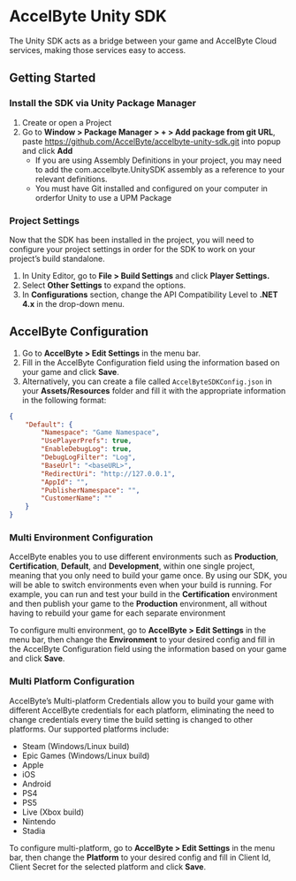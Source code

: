 # AccelByte Unity SDK
The Unity SDK acts as a bridge between your game and AccelByte Cloud services, making those services easy to access.

## Getting Started

### Install the SDK via Unity Package Manager
 1. Create or open a Project
 2. Go to **Window > Package Manager > + > Add package from git URL**, paste https://github.com/AccelByte/accelbyte-unity-sdk.git into popup and click **Add**
    - If you are using Assembly Definitions in your project, you may need to add the com.accelbyte.UnitySDK assembly as a reference to your relevant definitions.
    - You must have Git installed and configured on your computer in orderfor Unity to use a UPM Package

### Project Settings
Now that the SDK has been installed in the project, you will need to configure your project settings in order for the SDK to work on your project’s build standalone.
 1. In Unity Editor, go to **File > Build Settings** and click **Player Settings.**
 2. Select **Other Settings** to expand the options.
 3. In **Configurations** section, change the API Compatibility Level to **.NET 4.x** in the drop-down menu.

## AccelByte Configuration
 1. Go to **AccelByte > Edit Settings** in the menu bar.
 2. Fill in the AccelByte Configuration field using the information based on your game and click **Save**.
 3. Alternatively, you can create a file called `AccelByteSDKConfig.json` in your **Assets/Resources** folder and fill it with the appropriate information in the following format:

```json
{
	"Default": {
		"Namespace": "Game Namespace",
		"UsePlayerPrefs": true,
		"EnableDebugLog": true,
		"DebugLogFilter": "Log",
		"BaseUrl": "<baseURL>",
		"RedirectUri": "http://127.0.0.1",
		"AppId": "",
		"PublisherNamespace": "",
		"CustomerName": ""
	}
}
```

### Multi Environment Configuration
AccelByte enables you to use different environments such as **Production**, **Certification**, **Default**, and **Development**, within one single project, meaning that you only need to build your game once. By using our SDK, you will be able to switch environments even when your build is running. For example, you can run and test your build in the **Certification** environment and then publish your game to the **Production** environment, all without having to rebuild your game for each separate environment

To configure multi environment, go to **AccelByte > Edit Settings** in the menu bar, then change the **Environment** to your desired config and fill in the AccelByte Configuration field using the information based on your game and click **Save**.

### Multi Platform Configuration
AccelByte’s Multi-platform Credentials allow you to build your game with different AccelByte credentials for each platform, eliminating the need to change credentials every time the build setting is changed to other platforms. Our supported platforms include:
 - Steam (Windows/Linux build)
 - Epic Games (Windows/Linux build) 
 - Apple
 - iOS
 - Android
 - PS4
 - PS5
 - Live (Xbox build)
 - Nintendo
 - Stadia

To configure multi-platform, go to **AccelByte > Edit Settings** in the menu bar, then change the **Platform** to your desired config and fill in Client Id, Client Secret for the selected platform and click **Save**.